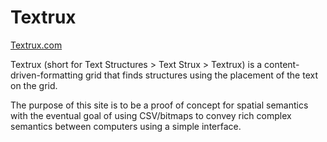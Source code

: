# Textrux

[Textrux.com](https://www.textrux.com)

Textrux (short for Text Structures > Text Strux > Textrux) is a content-driven-formatting grid that finds structures using the placement of the text on the grid.

The purpose of this site is to be a proof of concept for spatial semantics with the eventual goal of using CSV/bitmaps to convey rich complex semantics between computers using a simple interface.
